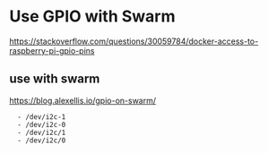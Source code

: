 # Use GPIO with Swarm
https://stackoverflow.com/questions/30059784/docker-access-to-raspberry-pi-gpio-pins
## use with swarm
https://blog.alexellis.io/gpio-on-swarm/


      - /dev/i2c-1
      - /dev/i2c-0
      - /dev/i2c/1
      - /dev/i2c/0
